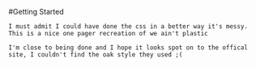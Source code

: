 #Getting Started

    I must admit I could have done the css in a better way it's messy. This is a nice one pager recreation of we ain't plastic 

    I'm close to being done and I hope it looks spot on to the offical site, I couldn't find the oak style they used ;( 